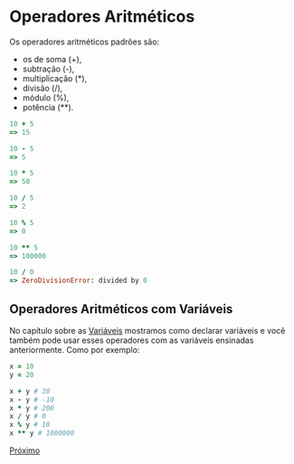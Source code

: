 # Operadores Aritméticos

Os operadores aritméticos padrões são:

- os de soma (+),
- subtração (-),
- multiplicação (*),
- divisão (/),
- módulo (%),
- potência (**).

```ruby
10 + 5 
=> 15

10 - 5
=> 5

10 * 5 
=> 50

10 / 5
=> 2

10 % 5
=> 0

10 ** 5
=> 100000

10 / 0
=> ZeroDivisionError: divided by 0
```

## Operadores Aritméticos com Variáveis

No capítulo sobre as [Variáveis](3-variaveis.md) mostramos como declarar variáveis e você também pode usar esses operadores com as variáveis ensinadas anteriormente. Como por exemplo:

```ruby
x = 10
y = 20

x + y # 30
x - y # -10
x * y # 200
x / y # 0
x % y # 10
x ** y # 1000000
```

[Próximo](5-operadores-relacionais.md)
